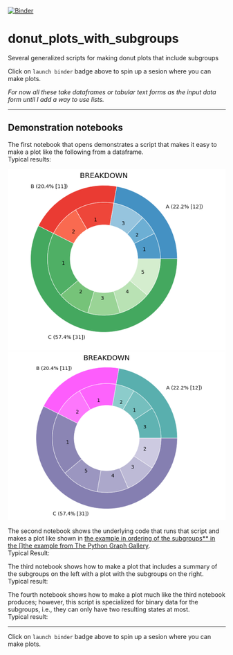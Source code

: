 [![Binder](https://mybinder.org/badge_logo.svg)](https://mybinder.org/v2/gh/fomightez/donut_plots_with_subgroups/master?filepath=index.ipynb)

# donut_plots_with_subgroups
Several generalized scripts for making donut plots that include subgroups

Click on `launch binder` badge above to spin up a sesion where you can make plots.

*For now all these take dataframes or tabular text forms as the input data form until I add a way to use lists.*

-----

## Demonstration notebooks


The first notebook that opens demonstrates a script that makes it easy to make a plot like the following from a dataframe.  
Typical results:

![typical1](imgs/donut_plot_with_subgroups_from_dataframe1.png)  
![typical2](imgs/donut_plot_with_subgroups_from_dataframe2.png)

The second notebook shows the underlying code that runs that script and makes a plot like shown in [the example in ordering of the subgroups** in the []the example from The Python Graph Gallery](https://python-graph-gallery.com/163-donut-plot-with-subgroups/).  
Typical Result:


The third notebook shows how to make a plot that includes a summary of the subgroups on the left with a plot with the subgroups on the right.  
Typical result:

The fourth notebook shows how to make a plot much like the third notebook produces; however, this script is specialized for binary data for the subgroups, i.e., they can only have two resulting states at most.  
Typical result:


-----

Click on `launch binder` badge above to spin up a sesion where you can make plots.

